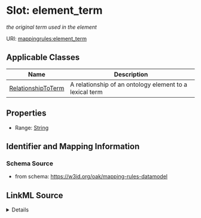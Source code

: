 # Slot: element_term
_the original term used in the element_


URI: [mappingrules:element_term](https://w3id.org/oak/mapping-rules-datamodel/element_term)



<!-- no inheritance hierarchy -->




## Applicable Classes

| Name | Description |
| --- | --- |
[RelationshipToTerm](RelationshipToTerm.md) | A relationship of an ontology element to a lexical term






## Properties

* Range: [String](String.md)







## Identifier and Mapping Information







### Schema Source


* from schema: https://w3id.org/oak/mapping-rules-datamodel




## LinkML Source

<details>
```yaml
name: element_term
description: the original term used in the element
from_schema: https://w3id.org/oak/mapping-rules-datamodel
rank: 1000
alias: element_term
owner: RelationshipToTerm
domain_of:
- RelationshipToTerm
range: string

```
</details>